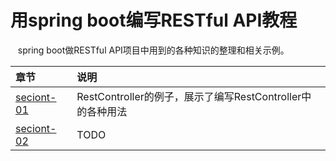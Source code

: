 # 用spring boot编写RESTful API教程

    spring boot做RESTful API项目中用到的各种知识的整理和相关示例。

章节 | 说明 |
|:------------ |:--------------- |
|[seciont-01](./section-01) | RestController的例子，展示了编写RestController中的各种用法  |
|[seciont-02](./section-02) | TODO  |



